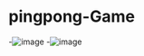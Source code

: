 # pingpong-Game
-![image](https://user-images.githubusercontent.com/70027310/128304533-91a8e592-8a44-4d36-b638-3d883c9c46a2.png)
-![image](https://user-images.githubusercontent.com/70027310/128304554-80bcc66e-6e3c-4480-a468-8bdc39a14091.png)
